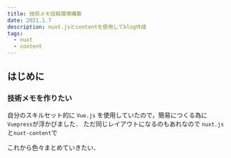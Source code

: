```yaml
---
title: 技術メモ投稿環境構築
date: 2021.1.7
description: nuxt.jsとcontentを使用してblog作成
tags: 
  - nuxt
  - content
---
```

## はじめに

### 技術メモを作りたい

自分のスキルセット的に `Vue.js` を使用していたので，簡易につくる為に`Vuepress`が浮かびました．
ただ同じレイアウトになるのもあれなので `nuxt.js`と`nuxt-content`で


これから色々まとめていきたい．
